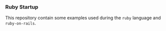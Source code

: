 ### Ruby Startup
This repository contain some examples used during the `ruby` language and `ruby-on-rails`.
